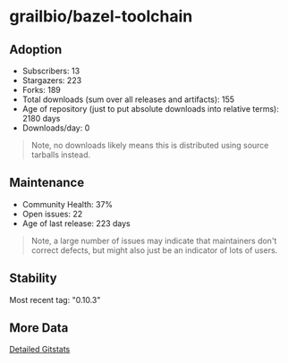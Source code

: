 # grailbio/bazel-toolchain

## Adoption

- Subscribers: 13
- Stargazers: 223
- Forks: 189
- Total downloads (sum over all releases and artifacts): 155
- Age of repository (just to put absolute downloads into relative terms): 2180 days
- Downloads/day: 0

> Note, no downloads likely means this is distributed using source tarballs instead.

## Maintenance

- Community Health: 37%
- Open issues: 22
- Age of last release: 223 days

> Note, a large number of issues may indicate that maintainers don't correct defects, but might also
> just be an indicator of lots of users.

## Stability

Most recent tag: "0.10.3"

## More Data

[Detailed Gitstats](/bazel-catalog/gitstats/grailbio/bazel-toolchain)

